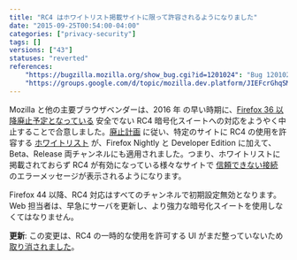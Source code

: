 ```yaml
---
title: "RC4 はホワイトリスト掲載サイトに限って許容されるようになりました"
date: "2015-09-25T00:54:00-04:00"
categories: ["privacy-security"]
tags: []
versions: ["43"]
statuses: "reverted"
references:
    "https://bugzilla.mozilla.org/show_bug.cgi?id=1201024": "Bug 1201024 - Disable unrestricted RC4 fallback"
    "https://groups.google.com/d/topic/mozilla.dev.platform/JIEFcrGhqSM/discussion": "Intent to ship: RC4 disabled by default in Firefox 44"
---
```

Mozilla と他の主要ブラウザベンダーは、<time datetime="2016">2016 年</time> の早い時期に、[Firefox 36 以降廃止予定となっている](https://www.fxsitecompat.com/ja/docs/2014/rc4-support-has-been-deprecated/) 安全でない RC4 暗号化スイートへの対応をようやく中止することで合意しました。[廃止計画](https://groups.google.com/d/topic/mozilla.dev.platform/JIEFcrGhqSM/discussion) に従い、特定のサイトに RC4 の使用を許容する [ホワイトリスト](https://dxr.mozilla.org/mozilla-central/source/security/manager/ssl/IntolerantFallbackList.inc) が、Firefox Nightly と Developer Edition に加えて、Beta、Release 両チャンネルにも適用されました。つまり、ホワイトリストに掲載されておらず RC4 が有効になっている様々なサイトで [信頼できない接続](https://support.mozilla.org/ja/kb/connection-untrusted-error-message) のエラーメッセージが表示されるようになります。

Firefox 44 以降、RC4 対応はすべてのチャンネルで初期設定無効となります。Web 担当者は、早急にサーバを更新し、より強力な暗号化スイートを使用しなくてはなりません。

**更新**: この変更は、RC4 の一時的な使用を許可する UI がまだ整っていないため [取り消されました](https://bugzilla.mozilla.org/show_bug.cgi?id=1207257)。
